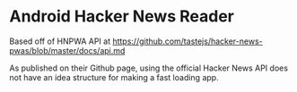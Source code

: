 # Android Hacker News Reader

Based off of HNPWA API at https://github.com/tastejs/hacker-news-pwas/blob/master/docs/api.md

As published on their Github page, using the official Hacker News API does not have an idea structure for making a fast loading app.
